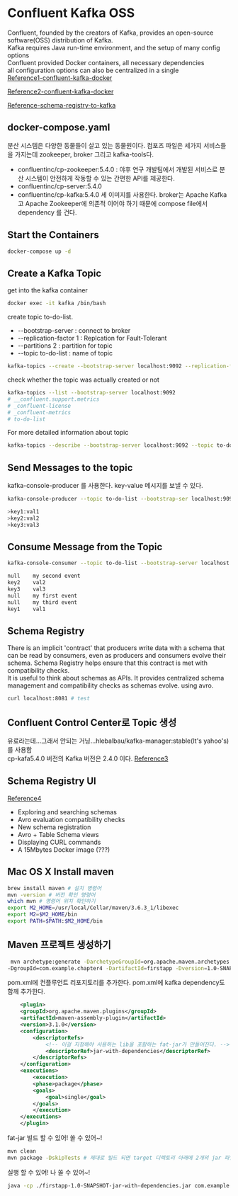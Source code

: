 # Confluent Kafka OSS
Confluent, founded by the creators of Kafka, provides an open-source software(OSS) distribution of Kafka.    
Kafka requires Java run-time environment, and the setup of many config options    
Confluent provided Docker containers, all necessary dependencies    
all configuration options can also be centralized in a single     
[Reference1-confluent-kafka-docker](https://medium.com/@robcowart/deploying-confluent-platform-kafka-oss-using-docker-39b65fa6809b)
     
[Reference2-confluent-kafka-docker](https://medium.com/better-programming/your-local-event-driven-environment-using-dockerised-kafka-cluster-6e84af09cd95)

[Reference-schema-registry-to-kafka](https://medium.com/better-programming/adding-schema-registry-to-kafka-in-your-local-docker-environment-49ada28c8a9b)
## docker-compose.yaml
분산 시스템은 다양한 동물들이 살고 있는 동물원이다. 
컴포즈 파일은 세가지 서비스들을 가지는데 zookeeper, broker 그리고 kafka-tools다.    
- confluentinc/cp-zookeeper:5.4.0 : 야후 연구 개발팀에서 개발된 서비스로 분산 시스템이 안전하게 작동할 수 있는 간편한 API를 제공한다.  
- confluentinc/cp-server:5.4.0  
- confluentinc/cp-kafka:5.4.0
세 이미지를 사용한다. broker는 Apache Kafka고 Apache Zookeeper에 의존적 이어야 하기 때문에 compose file에서 dependency 를 건다.
## Start the Containers
~~~sh
docker-compose up -d 
~~~

## Create a Kafka Topic
get into the kafka container
~~~sh
docker exec -it kafka /bin/bash
~~~
create topic to-do-list.
- --bootstrap-server : connect to broker
- --replication-factor 1 : Replcation for Fault-Tolerant
- --partitions 2 : partition for topic
- --topic to-do-list : name of topic 
~~~sh
kafka-topics --create --bootstrap-server localhost:9092 --replication-factor 1 --partitions 2 --topic to-do-list 
~~~
check whether the topic was actually created or not
~~~sh
kafka-topics --list --bootstrap-server localhost:9092
# __confluent.support.metrics
# _confluent-license
# _confluent-metrics
# to-do-list

~~~
For more detailed information about topic
~~~sh
kafka-topics --describe --bootstrap-server localhost:9092 --topic to-do-list
~~~

## Send Messages to the topic 
kafka-console-producer 를 사용한다. key-value 메시지를 보낼 수 있다.
~~~sh
kafka-console-producer --topic to-do-list --bootstrap-ser localhost:9092 --property "parse.key=true" --property "key.separator=:"
~~~
~~~sh
>key1:val1
>key2:val2
>key3:val3
~~~
## Consume Message from the Topic
~~~sh
kafka-console-consumer --topic to-do-list --bootstrap-server localhost:9092 --from-beginning --property "print.key=true"
~~~
~~~sh
null	my second event
key2	val2
key3	val3
null	my first event
null	my third event
key1	val1
~~~
## Schema Registry
There is an implicit 'contract' that producers write data with a schema that can be read by consumers, even as producers and consumers evolve their schema. Schema Registry helps ensure that this contract is met with compatibility checks.     
It is useful to think about schemas as APIs. It provides centralized schema management and compatibility checks as schemas evolve. using avro.    
~~~sh
curl localhost:8081 # test
~~~
## Confluent Control Center로 Topic 생성
유료라는데...그래서 안되는 거닝...hlebalbau/kafka-manager:stable(It's yahoo's)를 사용함     
cp-kafa5.4.0 버전의 Kafka 버전은 2.4.0 이다.
[Reference3]('https://megazonedsg.github.io/kafka-prod-env/')

## Schema Registry UI 
[Reference4](https://lenses.io/blog/2016/08/schema-registry-ui/)
- Exploring and searching schemas
- Avro evaluation compatibility checks
- New schema registration
- Avro + Table Schema views
- Displaying CURL commands 
- A 15Mbytes Docker image (???)

## Mac OS X Install maven
~~~sh
brew install maven # 설치 명령어
mvn -version # 버전 확인 명령어
which mvn # 명령어 위치 확인하기
export M2_HOME=/usr/local/Cellar/maven/3.6.3_1/libexec
export M2=$M2_HOME/bin
export PATH=$PATH:$M2_HOME/bin
~~~
## Maven 프로젝트 생성하기
~~~sh
 mvn archetype:generate -DarchetypeGroupId=org.apache.maven.archetypes -DarchetypeArtifactId=maven-archetype-simple -DarchetypeVersion=1.4 \
-DgroupId=com.example.chapter4 -DartifactId=firstapp -Dversion=1.0-SNAPSHOT -DinteractiveMode=false
~~~

pom.xml에 컨플루언트 리포지토리를 추가한다. 
pom.xml에 kafka dependency도 함께 추가한다.
~~~xml
    <plugin>
    <groupId>org.apache.maven.plugins</groupId>
    <artifactId>maven-assembly-plugin</artifactId>
    <version>3.1.0</version>
    <configuration>
        <descriptorRefs>
            <!-- 이걸 지정해야 사용하는 lib을 포함하는 fat-jar가 만들어진다. -->
            <descriptorRef>jar-with-dependencies</descriptorRef>
        </descriptorRefs>
    </configuration>
    <executions>
        <execution>
        <phase>package</phase>
        <goals>
            <goal>single</goal>
        </goals>
        </execution>
    </executions>
    </plugin>
~~~
fat-jar 빌드 할 수 있어! 쏠 수 있어~!
~~~sh
mvn clean
mvn package -DskipTests # 제대로 빌드 되면 target 디렉토리 아래에 2개의 jar 파일이 생성된다.
~~~
실행 할 수 있어! 나 쏠 수 있어~!
~~~sh
java -cp ./firstapp-1.0-SNAPSHOT-jar-with-dependencies.jar com.example.chapter4.FirstAppProducer
~~~
